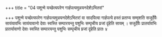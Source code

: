 +++
title = "04 पशून्मे यच्छेत्यपरेण गार्हपत्यमुन्नयनदेशेऽभितरां"

+++
पशून्मे यच्छेत्यपरेण गार्हपत्यमुन्नयनदेशेऽभितरां वा सादयित्वा गार्हपत्ये हस्तं प्रताप्य सम्मृशति सजूर्देवैः सायंयावभिः सायंयावानो देवाः स्वस्ति सम्पारयन्तु पशुभिः सम्पृचीय प्रजां दृंहेति सायम् । सजूर्देवैः प्रातर्यावभिः प्रातर्यावाणो देवाः स्वस्ति सम्पारयन्तु पशुभिः सम्पृचीय प्रजां दृंहेति प्रातः ४